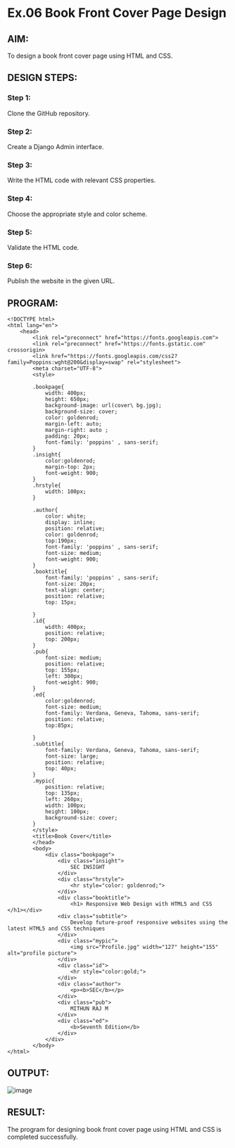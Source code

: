 # Ex.06 Book Front Cover Page Design
## AIM:
To design a book front cover page using HTML and CSS.

## DESIGN STEPS:

### Step 1:
Clone the GitHub repository.

### Step 2:
Create a Django Admin interface.

### Step 3:
Write the HTML code with relevant CSS properties.

### Step 4:
Choose the appropriate style and color scheme.

### Step 5:
Validate the HTML code.

### Step 6:
Publish the website in the given URL.

## PROGRAM:

```
<!DOCTYPE html>
<html lang="en">
    <head>
        <link rel="preconnect" href="https://fonts.googleapis.com">
        <link rel="preconnect" href="https://fonts.gstatic.com" crossorigin>
        <link href="https://fonts.googleapis.com/css2?family=Poppins:wght@200&display=swap" rel="stylesheet">
        <meta charset="UTF-8">
        <style>

        .bookpage{
            width: 400px;
            height: 650px;
            background-image: url(cover\ bg.jpg);
            background-size: cover;
            color: goldenrod;
            margin-left: auto;
            margin-right: auto ;
            padding: 20px;
            font-family: 'poppins' , sans-serif;
        }
        .insight{
            color:goldenrod;
            margin-top: 2px;
            font-weight: 900;
        }
        .hrstyle{
            width: 100px;
        }

        .author{
            color: white;
            display: inline;
            position: relative;
            color: goldenrod;
            top:190px;
            font-family: 'poppins' , sans-serif;
            font-size: medium;
            font-weight: 900;
        }
        .booktitle{
            font-family: 'poppins' , sans-serif;
            font-size: 20px;
            text-align: center;
            position: relative;
            top: 15px;

        }
        .id{
            width: 400px;
            position: relative;
            top: 200px;
        }
        .pub{
            font-size: medium;
            position: relative;
            top: 155px;
            left: 300px;
            font-weight: 900;
        }
        .ed{
            color:goldenrod;
            font-size: medium;
            font-family: Verdana, Geneva, Tahoma, sans-serif;
            position: relative;
            top:85px;

        }
        .subtitle{
            font-family: Verdana, Geneva, Tahoma, sans-serif;
            font-size: large;
            position: relative;
            top: 40px;
        }
        .mypic{
            position: relative;
            top: 135px;
            left: 260px;
            width: 100px;
            height: 100px;
            background-size: cover;
        }
        </style>
        <title>Book Cover</title>
        </head>
        <body>
            <div class="bookpage">
                <div class="insight">
                    SEC INSIGHT
                </div>
                <div class="hrstyle">
                    <hr style="color: goldenrod;">
                </div>
                <div class="booktitle">
                    <h1> Responsive Web Design with HTML5 and CSS </h1></div>
                <div class="subtitle">
                    Develop future-proof responsive websites using the latest HTML5 and CSS techniques
                </div>
                <div class="mypic">
                    <img src="Profile.jpg" width="127" height="155" alt="profile picture">
                </div>
                <div class="id">
                    <hr style="color:gold;">
                </div>
                <div class="author">
                    <p><b>SEC</b></p>
                </div>
                <div class="pub">
                    MITHUN RAJ M
                </div>
                <div class="ed">
                    <b>Seventh Edition</b>
                </div>
            </div> 
        </body> 
</html>

```
## OUTPUT:

![image](https://github.com/Mithunlavanyaraj/cover/assets/120077786/83fe99cd-7aed-4b8c-9bc7-339d710f8032)


## RESULT:
The program for designing book front cover page using HTML and CSS is completed successfully.

